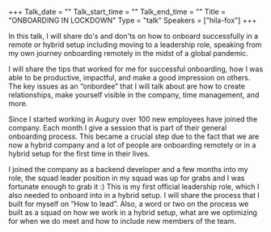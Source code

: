 +++
Talk_date = ""
Talk_start_time = ""
Talk_end_time = ""
Title = "ONBOARDING IN LOCKDOWN"
Type = "talk"
Speakers = ["hila-fox"]
+++


In this talk, I will share do's and don'ts on how to onboard successfully in a remote or hybrid setup including moving to a leadership role, speaking from my own journey onboarding remotely in the midst of a global pandemic.

I will share the tips that worked for me for successful onboarding, how I was able to be productive, impactful, and make a good impression on others. The key issues as an “onbordee” that I will talk about are how to create relationships, make yourself visible in the company, time management, and more.

Since I started working in Augury over 100 new employees have joined the company. Each month I give a session that is part of their general onboarding process. This became a crucial step due to the fact that we are now a hybrid company and a lot of people are onboarding remotely or in a hybrid setup for the first time in their lives.

I joined the company as a backend developer and a few months into my role, the squad leader position in my squad was up for grabs and I was fortunate enough to grab it :) This is my first official leadership role, which I also needed to onboard into in a hybrid setup. I will share the process that I built for myself on “How to lead”. Also, a word or two on the process we built as a squad on how we work in a hybrid setup, what are we optimizing for when we do meet and how to include new members of the team.

